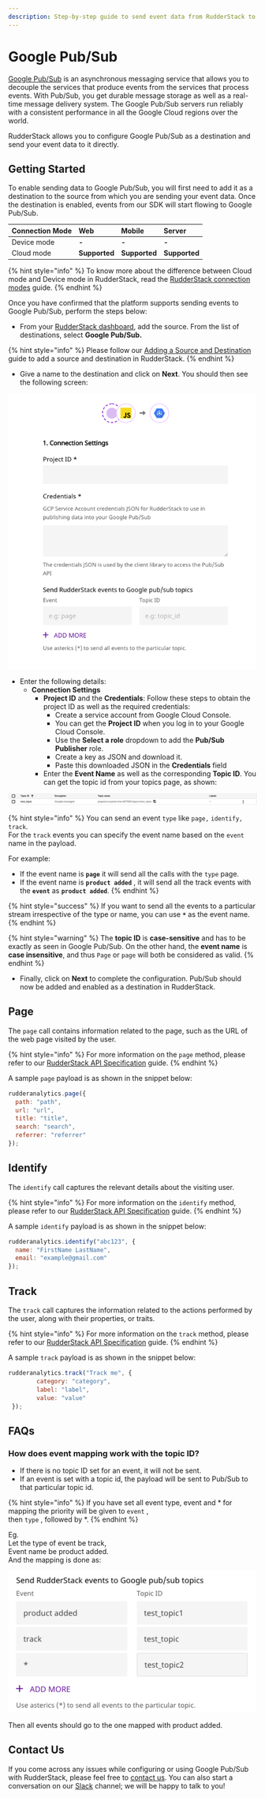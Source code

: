 ```yaml
---
description: Step-by-step guide to send event data from RudderStack to Google Pub/Sub.
---
```


# Google Pub/Sub

[Google Pub/Sub](https://cloud.google.com/pubsub/docs/overview) is an asynchronous messaging service that allows you to decouple the services that produce events from the services that process events. With Pub/Sub, you get durable message storage as well as a real-time message delivery system. The Google Pub/Sub servers run reliably with a consistent performance in all the Google Cloud regions over the world.

RudderStack allows you to configure Google Pub/Sub as a destination and send your event data to it directly.

## Getting Started

To enable sending data to Google Pub/Sub, you will first need to add it as a destination to the source from which you are sending your event data. Once the destination is enabled, events from our SDK will start flowing to Google Pub/Sub.

| **Connection Mode** | **Web** | **Mobile** | **Server** |
| :--- | :--- | :--- | :--- |
| Device mode | **-** | **-** | **-** |
| Cloud mode | **Supported** | **Supported** | **Supported** |

{% hint style="info" %}
To know more about the difference between Cloud mode and Device mode in RudderStack, read the [RudderStack connection modes](https://docs.rudderstack.com/get-started/rudderstack-connection-modes) guide.
{% endhint %}

Once you have confirmed that the platform supports sending events to Google Pub/Sub, perform the steps below:

* From your [RudderStack dashboard](https://app.rudderlabs.com/), add the source. From the list of destinations, select **Google Pub/Sub.**

{% hint style="info" %}
Please follow our [Adding a Source and Destination](https://docs.rudderstack.com/getting-started/adding-source-and-destination-rudderstack) guide to add a source and destination in RudderStack.
{% endhint %}

* Give a name to the destination and click on **Next**. You should then see the following screen:

![Google Pub/Sub Connection Settings](../.gitbook/assets/image%20%2879%29.png)

* Enter the following details:
  * **Connection Settings**
    * **Project ID** and the **Credentials**: Follow these steps to obtain the project ID as well as the required credentials:
      * Create a service account from Google Cloud Console.
      * You can get the **Project ID** when you log in to your Google Cloud Console.
      * Use the **Select a role** dropdown to add the **Pub/Sub Publisher** role.
      * Create a key as JSON and download it.
      * Paste this downloaded JSON in the **Credentials** field
    * Enter the **Event Name** as well as the corresponding **Topic ID**. You can get the topic id from your topics page, as shown:

![Google Pub/Sub Topic ID and Name](../.gitbook/assets/image%20%2848%29.png)

{% hint style="info" %}
You can send an event `type` like `page,` `identify,` `track`.  
For the `track` events you can specify the event name based on the `event` name in the payload.

For example:

* If the event name is **`page`** it will send all the calls with the `type` page.
* If the event name is  **`product added`** , it will send all the track events with the **`event`** as **`product added`**.
{% endhint %}

{% hint style="success" %}
If you want to send all the events to a particular stream irrespective of the type or name, you can use **`*`** as the event name.
{% endhint %}

{% hint style="warning" %}
The **topic ID** is **case-sensitive** and has to be exactly as seen in Google Pub/Sub. On the other hand, the **event name** is **case insensitive**, and thus `Page` or `page` will both be considered as valid.
{% endhint %}

* Finally, click on **Next** to complete the configuration. Pub/Sub should now be added and enabled as a destination in RudderStack.

## Page

The `page` call contains information related to the page, such as the URL of the web page visited by the user.

{% hint style="info" %}
For more information on the `page` method, please refer to our [RudderStack API Specification](https://docs.rudderstack.com/rudderstack-api-spec) guide.
{% endhint %}

A sample `page` payload is as shown in the snippet below:

```javascript
rudderanalytics.page({
  path: "path",
  url: "url",
  title: "title",
  search: "search",
  referrer: "referrer"
});
```

## Identify

The `identify` call captures the relevant details about the visiting user.

{% hint style="info" %}
For more information on the `identify` method, please refer to our [RudderStack API Specification](https://docs.rudderstack.com/rudderstack-api-spec) guide.
{% endhint %}

A sample `identify` payload is as shown in the snippet below:

```javascript
rudderanalytics.identify("abc123", {
  name: "FirstName LastName",
  email: "example@gmail.com"
});
```

## Track

The `track` call captures the information related to the actions performed by the user, along with their properties, or traits.

{% hint style="info" %}
For more information on the `track` method, please refer to our [RudderStack API Specification](https://docs.rudderstack.com/rudderstack-api-spec) guide.
{% endhint %}

A sample `track` payload is as shown in the snippet below:

```javascript
rudderanalytics.track("Track me", {
        category: "category",
        label: "label",
        value: "value"
 });
```

## FAQs <a id="faqs"></a>

### How does event mapping work with the topic ID? <a id="how-does-event-mapping-work-with-the-delivery-stream"></a>

* If there is no topic ID set for an event, it will not be sent.
* If an event is set with a topic id, the payload will be sent to Pub/Sub to that particular topic id.

{% hint style="info" %}
If you have set all event type, event and \* for mapping the priority will be given to `event` ,  
then `type` , followed by \*.
{% endhint %}

Eg.  
Let the type of event be track,  
Event name be product added.  
And the mapping is done as:

![](../.gitbook/assets/screenshot-2020-09-09-at-6.56.02-pm.png)

Then all events should go to the one mapped with product added.

## Contact Us

If you come across any issues while configuring or using Google Pub/Sub with RudderStack, please feel free to [contact us](mailto:%20contact@rudderstack.com). You can also start a conversation on our [Slack](https://resources.rudderstack.com/join-rudderstack-slack) channel; we will be happy to talk to you!

